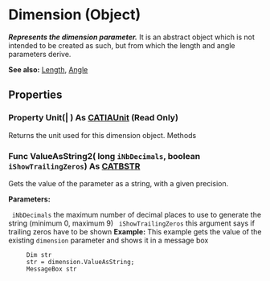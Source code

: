 # Dimension (Object)

**_Represents the dimension parameter._**
It is an abstract object which is not intended to be created as such, but from which the length and angle parameters derive.

**See also:**      [Length](../KnowledgeInterfaces/interface_Length_8108.md), [Angle](../KnowledgeInterfaces/interface_Angle_5497.md)

## Properties

### Property **Unit**(| ) As [CATIAUnit](../KnowledgeInterfaces/interface_Unit_3832.md) (Read Only)

   Returns the unit used for this dimension object.  Methods

### Func **ValueAsString2**( long  `iNbDecimals`,  boolean  `iShowTrailingZeros`) As [CATBSTR](../System/typedef_CATBSTR_8129.md)

   Gets the value of the parameter as a string, with a given precision.

**Parameters:**

` iNbDecimals`      the maximum number of decimal places to use to generate the string (minimum 0, maximum 9)
` iShowTrailingZeros`      this argument says if trailing zeros have to be shown  **Example:**      This example gets the value of the existing `dimension` parameter and shows it in a message box

```VBScript
     Dim str
     str = dimension.ValueAsString;
     MessageBox str

```